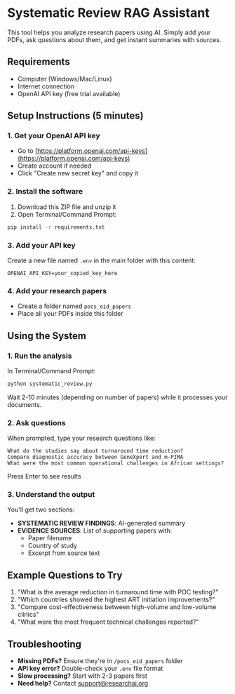 # Systematic Review RAG Assistant

This tool helps you analyze research papers using AI. Simply add your PDFs, ask questions about them, and get instant summaries with sources.

## Requirements
- Computer (Windows/Mac/Linux)
- Internet connection
- OpenAI API key (free trial available)

## Setup Instructions (5 minutes)

### 1. Get your OpenAI API key
- Go to [https://platform.openai.com/api-keys](https://platform.openai.com/api-keys)
- Create account if needed
- Click "Create new secret key" and copy it

### 2. Install the software
1. Download this ZIP file and unzip it
2. Open Terminal/Command Prompt:
```bash
pip install -r requirements.txt
```

### 3. Add your API key
Create a new file named `.env` in the main folder with this content:
```env
OPENAI_API_KEY=your_copied_key_here
```

### 4. Add your research papers
- Create a folder named `pocs_eid_papers`
- Place all your PDFs inside this folder

## Using the System

### 1. Run the analysis
In Terminal/Command Prompt:
```bash
python systematic_review.py
```

Wait 2-10 minutes (depending on number of papers) while it processes your documents.

### 2. Ask questions
When prompted, type your research questions like:

```
What do the studies say about turnaround time reduction?
Compare diagnostic accuracy between GeneXpert and m-PIMA
What were the most common operational challenges in African settings?
```

Press Enter to see results

### 3. Understand the output
You'll get two sections:
- **SYSTEMATIC REVIEW FINDINGS**: AI-generated summary
- **EVIDENCE SOURCES**: List of supporting papers with:
  - Paper filename
  - Country of study
  - Excerpt from source text

## Example Questions to Try

1. "What is the average reduction in turnaround time with POC testing?"
2. "Which countries showed the highest ART initiation improvements?"
3. "Compare cost-effectiveness between high-volume and low-volume clinics"
4. "What were the most frequent technical challenges reported?"

## Troubleshooting

- **Missing PDFs?** Ensure they're in `/pocs_eid_papers` folder
- **API key error?** Double-check your `.env` file format
- **Slow processing?** Start with 2-3 papers first
- **Need help?** Contact support@researchai.org
